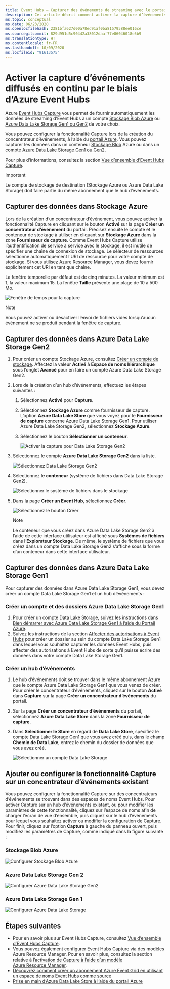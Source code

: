 ```yaml
---
title: Event Hubs – Capturer des événements de streaming avec le portail Azure
description: Cet article décrit comment activer la capture d’événements diffusés en continu par le biais d’Azure Event Hubs à l’aide du portail Azure.
ms.topic: conceptual
ms.date: 06/23/2020
ms.openlocfilehash: 2381bfa627d00a78ed91af0ba81579588ee016ce
ms.sourcegitcommit: 829d951d5c90442a38012daaf77e86046018e5b9
ms.translationtype: HT
ms.contentlocale: fr-FR
ms.lasthandoff: 10/09/2020
ms.locfileid: "91613575"
---
```

# <a name="enable-capturing-of-events-streaming-through-azure-event-hubs"></a>Activer la capture d’événements diffusés en continu par le biais d’Azure Event Hubs

Azure [Event Hubs Capture][capture-overview] vous permet de fournir automatiquement les données de streaming d’Event Hubs à un compte [Stockage Blob Azure](https://azure.microsoft.com/services/storage/blobs/) ou [Azure Data Lake Storage Gen1 ou Gen2](https://azure.microsoft.com/services/data-lake-store/) de votre choix.

Vous pouvez configurer la fonctionnalité Capture lors de la création du concentrateur d’événements, à l’aide du [portail Azure](https://portal.azure.com). Vous pouvez capturer les données dans un conteneur [Stockage Blob](https://azure.microsoft.com/services/storage/blobs/) Azure ou dans un compte [Azure Data Lake Storage Gen1 ou Gen2](https://azure.microsoft.com/services/data-lake-store/).

Pour plus d’informations, consultez la section [Vue d’ensemble d’Event Hubs Capture][capture-overview].

> [!IMPORTANT]
> Le compte de stockage de destination (Stockage Azure ou Azure Data Lake Storage) doit faire partie du même abonnement que le hub d’événements.

## <a name="capture-data-to-azure-storage"></a>Capturer des données dans Stockage Azure

Lors de la création d’un concentrateur d’événement, vous pouvez activer la fonctionnalité Capture en cliquant sur le bouton **Activé** sur la page **Créer un concentrateur d’événement** du portail. Précisez ensuite le compte et le conteneur de stockage à utiliser en cliquant sur **Stockage Azure** dans la zone **Fournisseur de capture**. Comme Event Hubs Capture utilise l’authentification de service à service avec le stockage, il est inutile de spécifier une chaîne de connexion de stockage. Le sélecteur de ressources sélectionne automatiquement l’URI de ressource pour votre compte de stockage. Si vous utilisez Azure Resource Manager, vous devez fournir explicitement cet URI en tant que chaîne.

La fenêtre temporelle par défaut est de cinq minutes. La valeur minimum est 1, la valeur maximum 15. La fenêtre **Taille** présente une plage de 10 à 500 Mo.

![Fenêtre de temps pour la capture][1]

> [!NOTE]
> Vous pouvez activer ou désactiver l’envoi de fichiers vides lorsqu’aucun événement ne se produit pendant la fenêtre de capture. 

## <a name="capture-data-to-azure-data-lake-storage-gen-2"></a>Capturer des données dans Azure Data Lake Storage Gen2 

1. Pour créer un compte Stockage Azure, consultez [Créer un compte de stockage](../storage/common/storage-account-create.md?tabs=azure-portal#create-a-storage-account). Affectez la valeur **Activé** à **Espace de noms hiérarchique** sous l’onglet **Avancé** pour en faire un compte Azure Data Lake Storage Gen2.
2. Lors de la création d’un hub d’événements, effectuez les étapes suivantes : 

    1. Sélectionnez **Activé** pour **Capture**. 
    2. Sélectionnez **Stockage Azure** comme fournisseur de capture. L’option **Azure Data Lake Store** que vous voyez pour le **Fournisseur de capture** concerne Azure Data Lake Storage Gen1. Pour utiliser Azure Data Lake Storage Gen2, sélectionnez **Stockage Azure**.
    2. Sélectionnez le bouton **Sélectionner un conteneur**. 

        ![Activer la capture pour Data Lake Storage Gen2](./media/event-hubs-capture-enable-through-portal/data-lake-storage-gen2.png)
3. Sélectionnez le compte **Azure Data Lake Storage Gen2** dans la liste. 

    ![Sélectionnez Data Lake Storage Gen2](./media/event-hubs-capture-enable-through-portal/select-data-lake-storage-gen2.png)
4. Sélectionnez le **conteneur** (système de fichiers dans Data Lake Storage Gen2).

    ![Sélectionner le système de fichiers dans le stockage](./media/event-hubs-capture-enable-through-portal/select-file-system-data-lake-storage.png)
5. Dans la page **Créer un Event Hub**, sélectionnez **Créer**. 

    ![Sélectionnez le bouton Créer](./media/event-hubs-capture-enable-through-portal/create-event-hub-data-lake-storage.png)

    > [!NOTE]
    > Le conteneur que vous créez dans Azure Data Lake Storage Gen2 à l’aide de cette interface utilisateur est affiché sous **Systèmes de fichiers** dans l’**Explorateur Stockage**. De même, le système de fichiers que vous créez dans un compte Data Lake Storage Gen2 s’affiche sous la forme d’un conteneur dans cette interface utilisateur. 


## <a name="capture-data-to-azure-data-lake-storage-gen-1"></a>Capturer des données dans Azure Data Lake Storage Gen1 

Pour capturer des données dans Azure Data Lake Storage Gen1, vous devez créer un compte Data Lake Storage Gen1 et un hub d’événements :

### <a name="create-an-azure-data-lake-storage-gen-1-account-and-folders"></a>Créer un compte et des dossiers Azure Data Lake Storage Gen1

1. Pour créer un compte Data Lake Storage, suivez les instructions dans [Bien démarrer avec Azure Data Lake Storage Gen1 à l’aide du Portail Azure](../data-lake-store/data-lake-store-get-started-portal.md).
2. Suivez les instructions de la section [Affecter des autorisations à Event Hubs](../data-lake-store/data-lake-store-archive-eventhub-capture.md#assign-permissions-to-event-hubs) pour créer un dossier au sein du compte Data Lake Storage Gen1 dans lequel vous souhaitez capturer les données Event Hubs, puis affecter des autorisations à Event Hubs de sorte qu’il puisse écrire des données dans votre compte Data Lake Storage Gen1.  


### <a name="create-an-event-hub"></a>Créer un hub d’événements

1. Le hub d’événements doit se trouver dans le même abonnement Azure que le compte Azure Data Lake Storage Gen1 que vous venez de créer. Pour créer le concentrateur d’événements, cliquez sur le bouton **Activé** dans **Capture** sur la page **Créer un concentrateur d’événements** du portail. 
2. Sur la page **Créer un concentrateur d’événements** du portail, sélectionnez **Azure Data Lake Store** dans la zone **Fournisseur de capture**.
3. Dans **Sélectionner le Store** en regard de **Data Lake Store**, spécifiez le compte Data Lake Storage Gen1 que vous avez créé puis, dans le champ **Chemin de Data Lake**, entrez le chemin du dossier de données que vous avez créé.

    ![Sélectionner un compte Data Lake Storage][3]


## <a name="add-or-configure-capture-on-an-existing-event-hub"></a>Ajouter ou configurer la fonctionnalité Capture sur un concentrateur d’événements existant

Vous pouvez configurer la fonctionnalité Capture sur des concentrateurs d’événements se trouvant dans des espaces de noms Event Hubs. Pour activer Capture sur un hub d’événements existant, ou pour modifier les paramètres de cette fonctionnalité, cliquez sur l’espace de noms afin de charger l’écran de vue d’ensemble, puis cliquez sur le hub d’événements pour lequel vous souhaitez activer ou modifier la configuration de Capture. Pour finir, cliquez sur l’option **Capture** à gauche du panneau ouvert, puis modifiez les paramètres de Capture, comme indiqué dans la figure suivante :

### <a name="azure-blob-storage"></a>Stockage Blob Azure

![Configurer Stockage Blob Azure][2]

### <a name="azure-data-lake-storage-gen-2"></a>Azure Data Lake Storage Gen 2

![Configurer Azure Data Lake Storage Gen2](./media/event-hubs-capture-enable-through-portal/configure-data-lake-storage-gen2.png)

### <a name="azure-data-lake-storage-gen-1"></a>Azure Data Lake Storage Gen 1 

![Configurer Azure Data Lake Storage][4]

[1]: ./media/event-hubs-capture-enable-through-portal/event-hubs-capture1.png
[2]: ./media/event-hubs-capture-enable-through-portal/event-hubs-capture2.png
[3]: ./media/event-hubs-capture-enable-through-portal/event-hubs-capture3.png
[4]: ./media/event-hubs-capture-enable-through-portal/event-hubs-capture4.png

## <a name="next-steps"></a>Étapes suivantes

- Pour en savoir plus sur Event Hubs Capture, consultez [Vue d’ensemble d’Event Hubs Capture][capture-overview].
- Vous pouvez également configurer Event Hubs Capture via des modèles Azure Resource Manager. Pour en savoir plus, consultez la section relative à [l’activation de Capture à l’aide d’un modèle Azure Resource Manager](event-hubs-resource-manager-namespace-event-hub-enable-capture.md).
- [Découvrez comment créer un abonnement Azure Event Grid en utilisant un espace de noms Event Hubs comme source](store-captured-data-data-warehouse.md)
- [Prise en main d’Azure Data Lake Store à l’aide du portail Azure](../data-lake-store/data-lake-store-get-started-portal.md)

[capture-overview]: event-hubs-capture-overview.md

